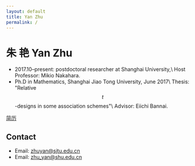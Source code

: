 ```yaml
---
layout: default
title: Yan Zhu
permalink: /
---
```


# 朱 艳 Yan Zhu
* 2017.10–present: postdoctoral researcher at Shanghai University,\ Host Professor: Mikio Nakahara.
* Ph.D in Mathematics, Shanghai Jiao Tong University, June 2017\ Thesis: "Relative $$t$$-designs in some association schemes"\  Advisor: Eiichi Bannai.

[简历](data/cv20160430.pdf)

## Contact

* Email: <zhuyan@sjtu.edu.cn>
* Email: <zhu_yan@shu.edu.cn>
